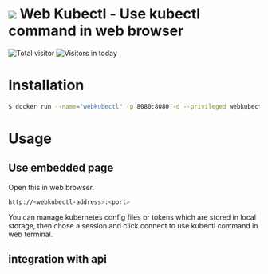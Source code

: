 # ![](https://raw.githubusercontent.com/webkubectl/gotty/master/resources/favicon.png) Web Kubectl - Use kubectl command in web browser



![Total visitor](https://visitor-count-badge.herokuapp.com/total.svg?repo_id=webkubectl-webkubectl)
![Visitors in today](https://visitor-count-badge.herokuapp.com/today.svg?repo_id=webkubectl-webkubectl)

# Installation

```sh
$ docker run --name="webkubectl" -p 8080:8080 -d --privileged webkubectl/webkubectl
```
# Usage

  ## Use embedded page
Open this in web browser.
```sh
http://<webkubectl-address>:<port>
```
You can manage kubernetes config files or tokens which are stored in local storage, then chose a session and click connect to use kubectl command in web terminal.

## integration with api

